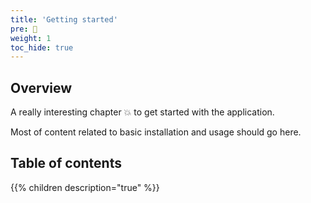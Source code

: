 ```yaml
---
title: 'Getting started'
pre: 🌱
weight: 1
toc_hide: true
---
```


## Overview

A really interesting chapter 💥 to get started with the application.

Most of content related to basic installation and usage should go here.

## Table of contents

{{% children description="true" %}}
